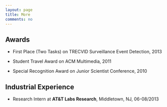 ```yaml
---
layout: page
title: More
comments: no
---
```


## Awards

* First Place (Two Tasks) on TRECVID Surveillance Event Detection, 2013

* Student Travel Award on ACM Multimedia, 2011

* Special Recognition Award on Junior Scientist Conference, 2010

## Industrial Experience

* Research Intern at **AT&T Labs Research**, Middletown, NJ, 06-08/2013